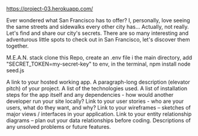 
https://project-03.herokuapp.com/

Ever wondered what San Francisco has to offer? I, personally, love seeing the same streets and sidewalks every other city has... Actually, not really. Let's find and share our city's secrets. There are so many interesting and adventurous little spots to check out in San Francisco, let's discover them together.

M.E.A.N. stack
clone this Repo, create an .env file i the main directory, add "SECRET_TOKEN=my-secret-key" to env, in the terminal, npm install node seed.js

  A link to your hosted working app.
  A paragraph-long description (elevator pitch) of your project.
  A list of the technologies used.
  A list of installation steps for the app itself and any dependencies - how would another developer run your site locally?
  Link to your user stories - who are your users, what do they want, and why?
  Link to your wireframes – sketches of major views / interfaces in your application.
  Link to your entity relationship diagrams – plan out your data relationships before coding.
  Descriptions of any unsolved problems or future features.
